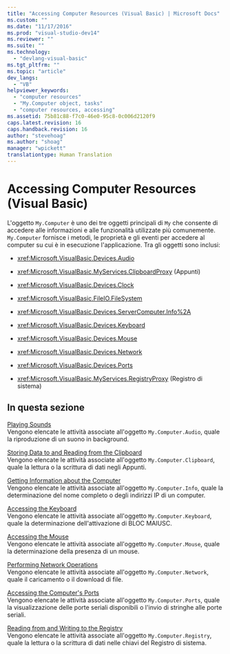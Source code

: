 ```yaml
---
title: "Accessing Computer Resources (Visual Basic) | Microsoft Docs"
ms.custom: ""
ms.date: "11/17/2016"
ms.prod: "visual-studio-dev14"
ms.reviewer: ""
ms.suite: ""
ms.technology: 
  - "devlang-visual-basic"
ms.tgt_pltfrm: ""
ms.topic: "article"
dev_langs: 
  - "VB"
helpviewer_keywords: 
  - "computer resources"
  - "My.Computer object, tasks"
  - "computer resources, accessing"
ms.assetid: 75b81c88-f7c0-46e0-95c8-0c006d2120f9
caps.latest.revision: 16
caps.handback.revision: 16
author: "stevehoag"
ms.author: "shoag"
manager: "wpickett"
translationtype: Human Translation
---
```

# Accessing Computer Resources (Visual Basic)
L'oggetto `My.Computer` è uno dei tre oggetti principali di `My` che consente di accedere alle informazioni e alle funzionalità utilizzate più comunemente.  `My.Computer` fornisce i metodi, le proprietà e gli eventi per accedere al computer su cui è in esecuzione l'applicazione.  Tra gli oggetti sono inclusi:  
  
-   <xref:Microsoft.VisualBasic.Devices.Audio>  
  
-   <xref:Microsoft.VisualBasic.MyServices.ClipboardProxy> \(Appunti\)  
  
-   <xref:Microsoft.VisualBasic.Devices.Clock>  
  
-   <xref:Microsoft.VisualBasic.FileIO.FileSystem>  
  
-   <xref:Microsoft.VisualBasic.Devices.ServerComputer.Info%2A>  
  
-   <xref:Microsoft.VisualBasic.Devices.Keyboard>  
  
-   <xref:Microsoft.VisualBasic.Devices.Mouse>  
  
-   <xref:Microsoft.VisualBasic.Devices.Network>  
  
-   <xref:Microsoft.VisualBasic.Devices.Ports>  
  
-   <xref:Microsoft.VisualBasic.MyServices.RegistryProxy> \(Registro di sistema\)  
  
## In questa sezione  
 [Playing Sounds](../../../../visual-basic/developing-apps/programming/computer-resources/playing-sounds.md)  
 Vengono elencate le attività associate all'oggetto `My.Computer.Audio`, quale la riproduzione di un suono in background.  
  
 [Storing Data to and Reading from the Clipboard](../../../../visual-basic/developing-apps/programming/computer-resources/storing-data-to-and-reading-from-the-clipboard.md)  
 Vengono elencate le attività associate all'oggetto `My.Computer.Clipboard`, quale la lettura o la scrittura di dati negli Appunti.  
  
 [Getting Information about the Computer](../../../../visual-basic/developing-apps/programming/computer-resources/getting-information-about-the-computer.md)  
 Vengono elencate le attività associate all'oggetto `My.Computer.Info`, quale la determinazione del nome completo o degli indirizzi IP di un computer.  
  
 [Accessing the Keyboard](../../../../visual-basic/developing-apps/programming/computer-resources/accessing-the-keyboard.md)  
 Vengono elencate le attività associate all'oggetto `My.Computer.Keyboard`, quale la determinazione dell'attivazione di BLOC MAIUSC.  
  
 [Accessing the Mouse](../../../../visual-basic/developing-apps/programming/computer-resources/accessing-the-mouse.md)  
 Vengono elencate le attività associate all'oggetto `My.Computer.Mouse`, quale la determinazione della presenza di un mouse.  
  
 [Performing Network Operations](../../../../visual-basic/developing-apps/programming/computer-resources/performing-network-operations.md)  
 Vengono elencate le attività associate all'oggetto `My.Computer.Network`, quale il caricamento o il download di file.  
  
 [Accessing the Computer's Ports](../../../../visual-basic/developing-apps/programming/computer-resources/accessing-the-computer-s-ports.md)  
 Vengono elencate le attività associate all'oggetto `My.Computer.Ports`, quale la visualizzazione delle porte seriali disponibili o l'invio di stringhe alle porte seriali.  
  
 [Reading from and Writing to the Registry](../../../../visual-basic/developing-apps/programming/computer-resources/reading-from-and-writing-to-the-registry.md)  
 Vengono elencate le attività associate all'oggetto `My.Computer.Registry`, quale la lettura o la scrittura di dati nelle chiavi del Registro di sistema.